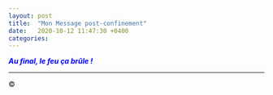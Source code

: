 ```yaml
---
layout: post
title:  "Mon Message post-confinement"
date:   2020-10-12 11:47:30 +0400
categories: 
---
```

<!---

--->


<span style="color: blue">***Au final, le feu ça brûle !***</span>
<br/>

------
&copy;
<!---

<span style="color: green">***This is the Way** (Mandalorian Mantra)*</span>

--->